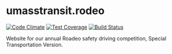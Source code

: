 # umasstransit.rodeo
[![Code Climate](https://codeclimate.com/github/umts/umasstransit.rodeo/badges/gpa.svg)](https://codeclimate.com/github/umts/umasstransit.rodeo)
[![Test Coverage](https://codeclimate.com/github/umts/umasstransit.rodeo/badges/coverage.svg)](https://codeclimate.com/github/umts/umasstransit.rodeo/coverage)
[![Build Status](https://travis-ci.org/umts/umasstransit.rodeo.svg?branch=master)](https://travis-ci.org/umts/umasstransit.rodeo)

Website for our annual Roadeo safety driving competition, Special Transportation Version.

